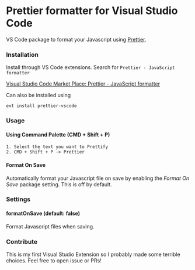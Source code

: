 # Prettier formatter for Visual Studio Code

VS Code package to format your Javascript using [Prettier](https://github.com/jlongster/prettier).

### Installation

Install through VS Code extensions. Search for `Prettier - JavaScript formatter`

[Visual Studio Code Market Place: Prettier - JavaScript formatter](https://marketplace.visualstudio.com/items?itemName=esbenp.prettier-vscode)

Can also be installed using 

```
ext install prettier-vscode
```

### Usage

#### Using Command Palette (CMD + Shift + P)

```
1. Select the text you want to Prettify
2. CMD + Shift + P -> Prettier
```

#### Format On Save

Automatically format your Javascript file on save by enabling the *Format On Save* package setting.  This is off by default.

### Settings

#### formatOnSave (default: false)

Format Javascript files when saving.

### Contribute

This is my first Visual Studio Extension so I probably made some terrible choices. Feel free to open issue or PRs!